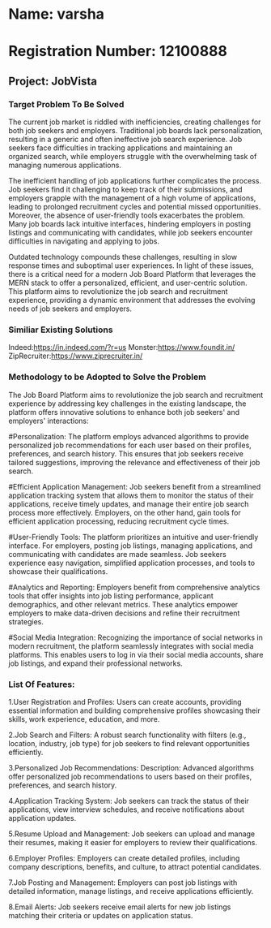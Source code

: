 # Name: varsha
# Registration Number: 12100888

## Project: JobVista

### Target Problem To Be Solved
The current job market is riddled with inefficiencies, creating challenges for both job seekers and employers. Traditional job boards lack personalization, resulting in a generic and often ineffective job search experience. Job seekers face difficulties in tracking applications and maintaining an organized search, while employers struggle with the overwhelming task of managing numerous applications.

The inefficient handling of job applications further complicates the process. Job seekers find it challenging to keep track of their submissions, and employers grapple with the management of a high volume of applications, leading to prolonged recruitment cycles and potential missed opportunities.
Moreover, the absence of user-friendly tools exacerbates the problem. Many job boards lack intuitive interfaces, hindering employers in posting listings and communicating with candidates, while job seekers encounter difficulties in navigating and applying to jobs.

Outdated technology compounds these challenges, resulting in slow response times and suboptimal user experiences. In light of these issues, there is a critical need for a modern Job Board Platform that leverages the MERN stack to offer a personalized, efficient, and user-centric solution. This platform aims to revolutionize the job search and recruitment experience, providing a dynamic environment that addresses the evolving needs of job seekers and employers.

### Similiar Existing Solutions
Indeed:https://in.indeed.com/?r=us
Monster:https://www.foundit.in/
ZipRecruiter:https://www.ziprecruiter.in/

### Methodology to be Adopted to Solve the Problem

The Job Board Platform aims to revolutionize the job search and recruitment experience by addressing key challenges in the existing landscape, the platform offers innovative solutions to enhance both job seekers' and employers' interactions:

#Personalization: The platform employs advanced algorithms to provide personalized job recommendations for each user based on their profiles, preferences, and search history. This ensures that job seekers receive tailored suggestions, improving the relevance and effectiveness of their job search.

#Efficient Application Management: Job seekers benefit from a streamlined application tracking system that allows them to monitor the status of their applications, receive timely updates, and manage their entire job search process more effectively. Employers, on the other hand, gain tools for efficient application processing, reducing recruitment cycle times.

#User-Friendly Tools: The platform prioritizes an intuitive and user-friendly interface. For employers, posting job listings, managing applications, and communicating with candidates are made seamless. Job seekers experience easy navigation, simplified application processes, and tools to showcase their qualifications.

#Analytics and Reporting: Employers benefit from comprehensive analytics tools that offer insights into job listing performance, applicant demographics, and other relevant metrics. These analytics empower employers to make data-driven decisions and refine their recruitment strategies.

#Social Media Integration: Recognizing the importance of social networks in modern recruitment, the platform seamlessly integrates with social media platforms. This enables users to log in via their social media accounts, share job listings, and expand their professional networks.

### List Of Features:

1.User Registration and Profiles:
Users can create accounts, providing essential information and building comprehensive profiles showcasing their skills, work experience, education, and more.

2.Job Search and Filters:
A robust search functionality with filters (e.g., location, industry, job type) for job seekers to find relevant opportunities efficiently.

3.Personalized Job Recommendations:
Description: Advanced algorithms offer personalized job recommendations to users based on their profiles, preferences, and search history.

4.Application Tracking System:
Job seekers can track the status of their applications, view interview schedules, and receive notifications about application updates.

5.Resume Upload and Management:
Job seekers can upload and manage their resumes, making it easier for employers to review their qualifications.

6.Employer Profiles:
Employers can create detailed profiles, including company descriptions, benefits, and culture, to attract potential candidates.

7.Job Posting and Management:
Employers can post job listings with detailed information, manage listings, and receive applications efficiently.

8.Email Alerts:
Job seekers receive email alerts for new job listings matching their criteria or updates on application status.

